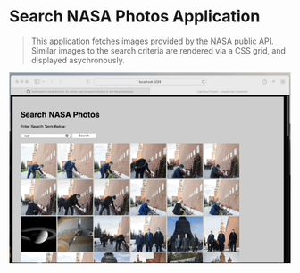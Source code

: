 # Search NASA Photos Application
> This application fetches images provided by the NASA public API. Similar images to the search criteria are rendered via a CSS grid, and displayed asychronously. 

![example](https://github.com/ike5/search-nasa-photos/blob/main/resources/Jun-10-2022%2015-43-54.gif)
